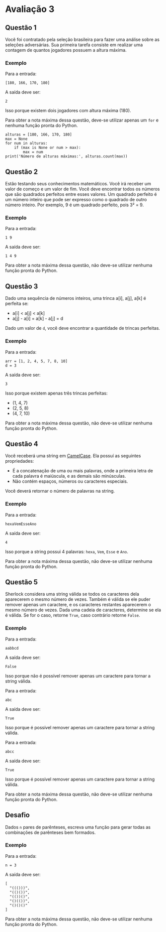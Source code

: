 # Avaliação 3

## Questão 1

Você foi contratado pela seleção brasileira para fazer uma análise sobre as seleções adversárias. Sua primeira tarefa
consiste em realizar uma contagem de quantos jogadores possuem a altura máxima.

### Exemplo

Para a entrada:

```
[180, 166, 170, 180]
```

A saída deve ser:

```
2
```

Isso porque existem dois jogadores com altura máxima (180).

Para obter a nota máxima dessa questão, deve-se utilizar apenas um ``for`` e nenhuma função pronta do Python.
```
alturas = [180, 166, 170, 180]
max = None
for num in alturas:
    if (max is None or num > max):
        max = num
print('Número de alturas máximas:', alturas.count(max))
```

## Questão 2

Estão testando seus conhecimentos matemáticos. Você irá receber um valor de começo e um valor de fim. Você deve
encontrar todos os números que são quadrados perfeitos entre esses valores. Um quadrado perfeito é um número inteiro
que pode ser expresso como o quadrado de outro número inteiro. Por exemplo, 9 é um quadrado perfeito, pois 3² = 9.

### Exemplo

Para a entrada:

```
1 9
```

A saída deve ser:

```
1 4 9
```

Para obter a nota máxima dessa questão, não deve-se utilizar nenhuma função pronta do Python.

## Questão 3

Dado uma sequência de números inteiros, uma trinca a[i], a[j], a[k] é perfeita se:

* a[i] < a[j] < a[k]
* a[j] - a[i] = a[k] - a[j] = d

Dado um valor de ``d``, você deve encontrar a quantidade de trincas perfeitas.

### Exemplo

Para a entrada:

```
arr = [1, 2, 4, 5, 7, 8, 10]
d = 3
```

A saída deve ser:

```
3
```

Isso porque existem apenas três trincas perfeitas:

* (1, 4, 7)
* (2, 5, 8)
* (4, 7, 10)

Para obter a nota máxima dessa questão, não deve-se utilizar nenhuma função pronta do Python.

## Questão 4

Você receberá uma string em [CamelCase](https://en.wikipedia.org/wiki/CamelCase). Ela possuí as seguintes propriedades:

* É a concatenação de uma ou mais palavras, onde a primeira letra de cada palavra é maiúscula, e as demais são
  minúsculas.
* Não contém espaços, números ou caracteres especiais.

Você deverá retornar o número de palavras na string.

### Exemplo

Para a entrada:

```
hexaVemEsseAno
```

A saída deve ser:

```
4
```

Isso porque a string possui 4 palavras: ``hexa``, ``Vem``, ``Esse`` e ``Ano``.

Para obter a nota máxima dessa questão, não deve-se utilizar nenhuma função pronta do Python.

## Questão 5

Sherlock considera uma string válida se todos os caracteres dela aparecerem o mesmo número de vezes.
Também é válida se ele puder remover apenas um caractere, e os caracteres restantes aparecerem o
mesmo número de vezes. Dada uma cadeia de caracteres, determine se ela é válida. Se for o caso, retorne `True`, caso
contrário retorne `False`.

### Exemplo

Para a entrada:

```
aabbcd
```

A saída deve ser:

```
False
```

Isso porque não é possível remover apenas um caractere para tornar a string válida.

Para a entrada:

```
abc
```

A saída deve ser:

```
True
```

Isso porque é possível remover apenas um caractere para tornar a string válida.

Para a entrada:

```
abcc
```

A saída deve ser:

```
True
```

Isso porque é possível remover apenas um caractere para tornar a string válida.

Para obter a nota máxima dessa questão, não deve-se utilizar nenhuma função pronta do Python.

## Desafio

Dados ``n`` pares de parênteses, escreva uma função para gerar todas as combinações de parênteses bem formados.

### Exemplo

Para a entrada:

```
n = 3
```

A saída deve ser:

```
[
  "((()))",
  "(()())",
  "(())()",
  "()(())",
  "()()()"
]
```

Para obter a nota máxima dessa questão, não deve-se utilizar nenhuma função pronta do Python.
